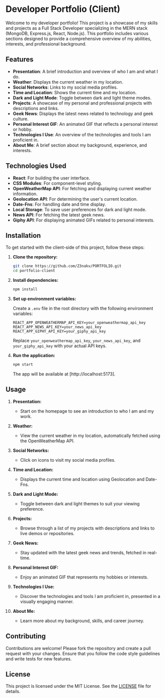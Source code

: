 # Developer Portfolio (Client)

Welcome to my developer portfolio! This project is a showcase of my skills and projects as a Full Stack Developer specializing in the MERN stack (MongoDB, Express.js, React, Node.js). This portfolio includes various sections designed to provide a comprehensive overview of my abilities, interests, and professional background.

## Features

- **Presentation**: A brief introduction and overview of who I am and what I do.
- **Weather**: Displays the current weather in my location.
- **Social Networks**: Links to my social media profiles.
- **Time and Location**: Shows the current time and my location.
- **Dark and Light Mode**: Toggle between dark and light theme modes.
- **Projects**: A showcase of my personal and professional projects with descriptions and links.
- **Geek News**: Displays the latest news related to technology and geek culture.
- **Personal Interest GIF**: An animated GIF that reflects a personal interest or hobby.
- **Technologies I Use**: An overview of the technologies and tools I am proficient in.
- **About Me**: A brief section about my background, experience, and interests.

## Technologies Used

- **React**: For building the user interface.
- **CSS Modules**: For component-level styling.
- **OpenWeatherMap API**: For fetching and displaying current weather information.
- **Geolocation API**: For determining the user's current location.
- **Date-Fns**: For handling date and time display.
- **Local Storage**: To save user preferences for dark and light mode.
- **News API**: For fetching the latest geek news.
- **Giphy API**: For displaying animated GIFs related to personal interests.

## Installation

To get started with the client-side of this project, follow these steps:

1. **Clone the repository:**

    ```bash
    git clone https://github.com/Z3nakv/PORTFOLIO.git
    cd portfolio-client
    ```

2. **Install dependencies:**

    ```bash
    npm install
    ```

3. **Set up environment variables:**

    Create a `.env` file in the root directory with the following environment variables:

    ```env
    REACT_APP_OPENWEATHERMAP_API_KEY=your_openweathermap_api_key
    REACT_APP_NEWS_API_KEY=your_news_api_key
    REACT_APP_GIPHY_API_KEY=your_giphy_api_key
    ```

    Replace `your_openweathermap_api_key`, `your_news_api_key`, and `your_giphy_api_key` with your actual API keys.

4. **Run the application:**

    ```bash
    npm start
    ```

    The app will be available at [http://localhost:5173].

## Usage

1. **Presentation:**
   - Start on the homepage to see an introduction to who I am and my work.

2. **Weather:**
   - View the current weather in my location, automatically fetched using the OpenWeatherMap API.

3. **Social Networks:**
   - Click on icons to visit my social media profiles.

4. **Time and Location:**
   - Displays the current time and location using Geolocation and Date-Fns.

5. **Dark and Light Mode:**
   - Toggle between dark and light themes to suit your viewing preference.

6. **Projects:**
   - Browse through a list of my projects with descriptions and links to live demos or repositories.

7. **Geek News:**
   - Stay updated with the latest geek news and trends, fetched in real-time.

8. **Personal Interest GIF:**
   - Enjoy an animated GIF that represents my hobbies or interests.

9. **Technologies I Use:**
   - Discover the technologies and tools I am proficient in, presented in a visually engaging manner.

10. **About Me:**
    - Learn more about my background, skills, and career journey.

## Contributing

Contributions are welcome! Please fork the repository and create a pull request with your changes. Ensure that you follow the code style guidelines and write tests for new features.

## License

This project is licensed under the MIT License. See the [LICENSE](LICENSE) file for details.

